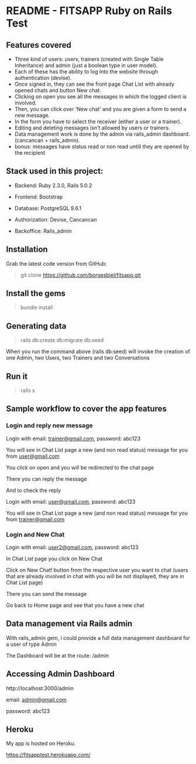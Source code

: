 # README - FITSAPP Ruby on Rails Test

## Features covered

- Three kind of users: users, trainers (created with Single Table Inheritance) and admin (just a boolean type in user model).
- Each of these has the ability to log into the website through authentication (devise).
- Once signed in, they can see the front page Chat List with already opened chats and button New chat.
- Clicking on open you see all the messages in which the logged client is involved.
- Then, you can click over ‘New chat’ and you are given a form to send a new message.
- In the form you have to select the receiver (either a user or a trainer).
- Editing and deleting messages isn’t allowed by users or trainers.
- Data management work is done by the admin via rails_admin dashboard. (cancancan + rails_admin).
- bonus: messages have status read or non read untill they are opened by the recipient

## Stack used in this project:

* Backend: Ruby 2.3.0, Rails 5.0.2

* Frontend: Bootstrap

* Database: PostgreSQL 9.6.1

* Authorization: Devise, Cancancan

* Backoffice: Rails_admin

## Installation

Grab the latest code version from GitHub:

> git clone https://github.com/borgesbiel/fitsapp.git

## Install the gems

> bundle install

## Generating data

> rails db:create db:migrate db:seed

When you run the command above (rails db:seed) will invoke the creation of one Admin, two Users, two Trainers and two Conversations

## Run it

> rails s

## Sample workflow to cover the app features

### Login and reply new message

Login with email: trainer@gmail.com, password: abc123

You will see in  Chat List page a new (and non read status) message for you from user@gmail.com

You click on open and you will be redirected to the chat page

There you can reply the message

And to check the reply

Login with email: user@gmail.com, password: abc123

You will see in Chat List page a new (and non read status) message for you from trainer@gmail.com


### Login and New Chat

Login with email: user2@gmail.com, password: abc123

In Chat List page you click on New Chat

Click on New Chat! button from the respective user you want to chat (users that are already involved in chat with you will be not displayed, they are in Chat List page)

There you can send the message

Go back to Home page and see that you have a new chat

## Data management via Rails admin

With rails_admin gem, i could provide a full data management dashboard for a user of type Admin

The Dashboard will be at the route: /admin

## Accessing Admin Dashboard

http://localhost:3000/admin

email: admin@gmail.com

password: abc123

## Heroku

My app is hosted on Heroku.

https://fitsapptest.herokuapp.com/
